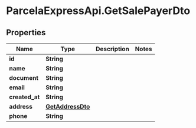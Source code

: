 # ParcelaExpressApi.GetSalePayerDto

## Properties

Name | Type | Description | Notes
------------ | ------------- | ------------- | -------------
**id** | **String** |  | 
**name** | **String** |  | 
**document** | **String** |  | 
**email** | **String** |  | 
**created_at** | **String** |  | 
**address** | [**GetAddressDto**](GetAddressDto.md) |  | 
**phone** | **String** |  | 


